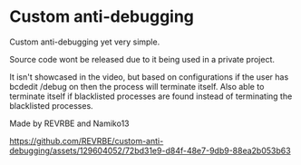 # Custom anti-debugging
Custom anti-debugging yet very simple.

Source code wont be released due to it being used in a private project.

It isn't showcased in the video, but based on configurations if the user has bcdedit /debug on then the process will terminate itself. Also able to terminate itself if blacklisted processes are found instead of terminating the blacklisted processes. 

Made by REVRBE and Namiko13

https://github.com/REVRBE/custom-anti-debugging/assets/129604052/72bd31e9-d84f-48e7-9db9-88ea2b053b63

